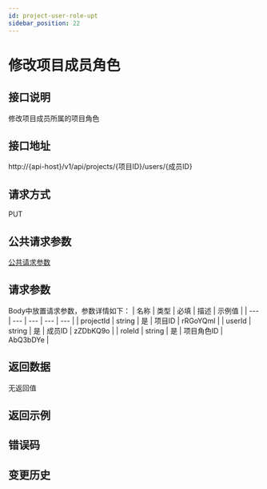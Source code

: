 ```yaml
---
id: project-user-role-upt
sidebar_position: 22
---
```


# 修改项目成员角色

## 接口说明
修改项目成员所属的项目角色

## 接口地址
http://{api-host}/v1/api/projects/{项目ID}/users/{成员ID}

## 请求方式
PUT

## 公共请求参数
[公共请求参数](../common-args)

## 请求参数
Body中放置请求参数，参数详情如下：
| 名称 | 类型 | 必填 | 描述 | 示例值 |
| --- | --- | --- | --- | --- |
| projectId | string | 是 | 项目ID | rRGoYQml |
| userId | string | 是 | 成员ID | zZDbKQ9o |
| roleId | string | 是 | 项目角色ID | AbQ3bDYe |

## 返回数据
无返回值

## 返回示例

## 错误码

## 变更历史